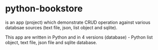 # python-bookstore
is an app (project) which demonstrate CRUD operation against various databsae sources (text file, json, list object and sqlite). 

This app are written in Python and in 4 versions (database) - Python list object, text file, json file and sqlite database. 


